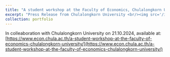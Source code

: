 ```yaml
---
title: "A student workshop at the Faculty of Economics, Chulalongkorn University"
excerpt: "Press Release from Chulalongkorn University <br/><img src='/images/chula1.png'>"
collection: portfolio
---
```


In colleaboration with Chulalongkorn University on 21.10.2024, available at: [https://www.econ.chula.ac.th/a-student-workshop-at-the-faculty-of-economics-chulalongkorn-university/](https://www.econ.chula.ac.th/a-student-workshop-at-the-faculty-of-economics-chulalongkorn-university/)
